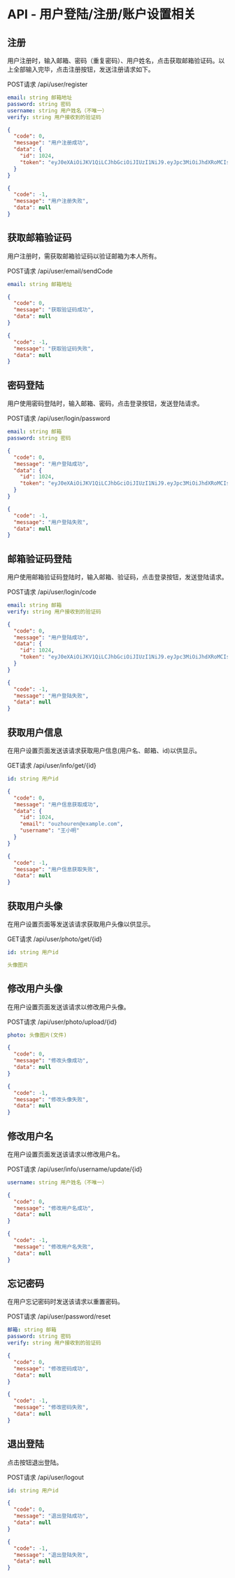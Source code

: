 # API - 用户登陆/注册/账户设置相关

## 注册
用户注册时，输入邮箱、密码（重复密码）、用户姓名，点击获取邮箱验证码。以上全部输入完毕，点击注册按钮，发送注册请求如下。

POST请求 /api/user/register
```yaml
email: string 邮箱地址
password: string 密码
username: string 用户姓名（不唯一）
verify: string 用户接收到的验证码
```
```json
{
  "code": 0,
  "message": "用户注册成功",
  "data": {
    "id": 1024,
    "token": "eyJ0eXAiOiJKV1QiLCJhbGciOiJIUzI1NiJ9.eyJpc3MiOiJhdXRoMCIsInRlbGVwaG9uZSI6IjE4ODU3MDA1NDc3IiwiZXhwIjoxNjcxMzE2ODI4fQ.D0nA_MIlRTdCl06wbCfFzZiW6hr9xuBc4VJnvynJz4E"
  }
}
```
```json
{
  "code": -1,
  "message": "用户注册失败",
  "data": null
}
```

## 获取邮箱验证码
用户注册时，需获取邮箱验证码以验证邮箱为本人所有。

POST请求 /api/user/email/sendCode
```yaml
email: string 邮箱地址
```
```json
{
  "code": 0,
  "message": "获取验证码成功",
  "data": null
}
```
```json
{
  "code": -1,
  "message": "获取验证码失败",
  "data": null
}
```

## 密码登陆
用户使用密码登陆时，输入邮箱、密码，点击登录按钮，发送登陆请求。

POST请求 /api/user/login/password
```yaml
email: string 邮箱
password: string 密码
```
```json
{
  "code": 0,
  "message": "用户登陆成功",
  "data": {
    "id": 1024,
    "token": "eyJ0eXAiOiJKV1QiLCJhbGciOiJIUzI1NiJ9.eyJpc3MiOiJhdXRoMCIsInRlbGVwaG9uZSI6IjE4ODU3MDA1NDc3IiwiZXhwIjoxNjcxMzE2ODI4fQ.D0nA_MIlRTdCl06wbCfFzZiW6hr9xuBc4VJnvynJz4E"
  }
}
```
```json
{
  "code": -1,
  "message": "用户登陆失败",
  "data": null
}
```

## 邮箱验证码登陆
用户使用邮箱验证码登陆时，输入邮箱、验证码，点击登录按钮，发送登陆请求。

POST请求 /api/user/login/code
```yaml
email: string 邮箱
verify: string 用户接收到的验证码
```
```json
{
  "code": 0,
  "message": "用户登陆成功",
  "data": {
    "id": 1024,
    "token": "eyJ0eXAiOiJKV1QiLCJhbGciOiJIUzI1NiJ9.eyJpc3MiOiJhdXRoMCIsInRlbGVwaG9uZSI6IjE4ODU3MDA1NDc3IiwiZXhwIjoxNjcxMzE2ODI4fQ.D0nA_MIlRTdCl06wbCfFzZiW6hr9xuBc4VJnvynJz4E"
  }
}
```
```json
{
  "code": -1,
  "message": "用户登陆失败",
  "data": null
}
```

## 获取用户信息
在用户设置页面发送该请求获取用户信息(用户名、邮箱、id)以供显示。

GET请求 /api/user/info/get/{id}
```yaml
id: string 用户id
```

```json
{
  "code": 0,
  "message": "用户信息获取成功",
  "data": {
    "id": 1024,
    "email": "ouzhouren@example.com",
    "username": "王小明"
  }
}
```
```json
{
  "code": -1,
  "message": "用户信息获取失败",
  "data": null
}
```

## 获取用户头像
在用户设置页面等发送该请求获取用户头像以供显示。

GET请求 /api/user/photo/get/{id}
```yaml
id: string 用户id
```

```yaml
头像图片
```

## 修改用户头像
在用户设置页面发送该请求以修改用户头像。

POST请求 /api/user/photo/upload/{id}
```yaml
photo: 头像图片(文件)
```

```json
{
  "code": 0,
  "message": "修改头像成功",
  "data": null
}
```
```json
{
  "code": -1,
  "message": "修改头像失败",
  "data": null
}
```

## 修改用户名
在用户设置页面发送该请求以修改用户名。

POST请求 /api/user/info/username/update/{id}
```yaml
username: string 用户姓名（不唯一）
```

```json
{
  "code": 0,
  "message": "修改用户名成功",
  "data": null
}
```
```json
{
  "code": -1,
  "message": "修改用户名失败",
  "data": null
}
```

## 忘记密码
在用户忘记密码时发送该请求以重置密码。

POST请求 /api/user/password/reset
```yaml
邮箱: string 邮箱
password: string 密码
verify: string 用户接收到的验证码
```

```json
{
  "code": 0,
  "message": "修改密码成功",
  "data": null
}
```
```json
{
  "code": -1,
  "message": "修改密码失败",
  "data": null
}
```

## 退出登陆
点击按钮退出登陆。

POST请求 /api/user/logout
```yaml
id: string 用户id
```

```json
{
  "code": 0,
  "message": "退出登陆成功",
  "data": null
}
```
```json
{
  "code": -1,
  "message": "退出登陆失败",
  "data": null
}
```
